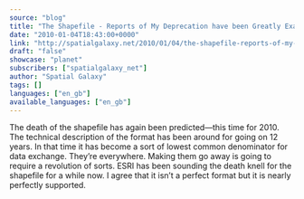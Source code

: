 ```yaml
---
source: "blog"
title: "The Shapefile - Reports of My Deprecation have been Greatly Exaggerated"
date: "2010-01-04T18:43:00+0000"
link: "http://spatialgalaxy.net/2010/01/04/the-shapefile-reports-of-my-deprecation-have-been-greatly-exaggerated/"
draft: "false"
showcase: "planet"
subscribers: ["spatialgalaxy_net"]
author: "Spatial Galaxy"
tags: []
languages: ["en_gb"]
available_languages: ["en_gb"]
---
```


The death of the shapefile has again been predicted&mdash;this time for 2010.
The technical description of the format has been around for going on 12 years. In that time it has become a sort of lowest common denominator for data exchange. They&rsquo;re everywhere. Making them go away is going to require a revolution of sorts.
ESRI has been sounding the death knell for the shapefile for a while now. I agree that it isn&rsquo;t a perfect format but it is nearly perfectly supported.
